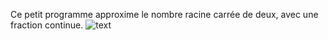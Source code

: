 Ce petit programme approxime le nombre racine carrée de deux, avec une fraction continue.
![text](https://wikimedia.org/api/rest_v1/media/math/render/svg/ca4ab91f7230c79170b56a5c7fd4a0cc0500b730)
